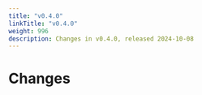 ```yaml
---
title: "v0.4.0"
linkTitle: "v0.4.0"
weight: 996
description: Changes in v0.4.0, released 2024-10-08
---
```


# Changes
